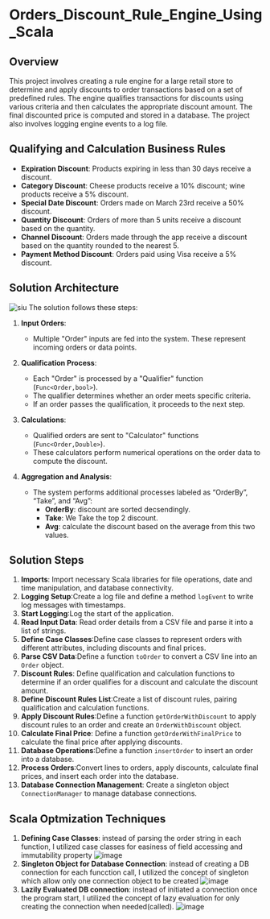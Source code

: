 # Orders_Discount_Rule_Engine_Using_Scala

## Overview

This project involves creating a rule engine for a large retail store to determine and apply discounts to order transactions based on a set of predefined rules. The engine qualifies transactions for discounts using various criteria and then calculates the appropriate discount amount. The final discounted price is computed and stored in a database. The project also involves logging engine events to a log file.

## Qualifying and Calculation Business Rules

- **Expiration Discount**: Products expiring in less than 30 days receive a discount.
- **Category Discount**: Cheese products receive a 10% discount; wine products receive a 5% discount.
- **Special Date Discount**: Orders made on March 23rd receive a 50% discount.
- **Quantity Discount**: Orders of more than 5 units receive a discount based on the quantity.
- **Channel Discount**: Orders made through the app receive a discount based on the quantity rounded to the nearest 5.
- **Payment Method Discount**: Orders paid using Visa receive a 5% discount.

## Solution Architecture

![siu](https://github.com/AliMagdy100/Orders_Discount_Rule_Engine_Using_Scala/assets/87953057/3e5e7991-0e25-4eb6-86a0-b4e61ef8d7b7)
The solution follows these steps:
1. **Input Orders**:
   - Multiple "Order" inputs are fed into the system. These represent incoming orders or data points.

2. **Qualification Process**:
   - Each "Order" is processed by a "Qualifier" function (`Func<Order,bool>`).
   - The qualifier determines whether an order meets specific criteria.
   - If an order passes the qualification, it proceeds to the next step.

3. **Calculations**:
   - Qualified orders are sent to "Calculator" functions (`Func<Order,Double>`).
   - These calculators perform numerical operations on the order data to compute the discount.

4. **Aggregation and Analysis**:
   - The system performs additional processes labeled as “OrderBy”, “Take”, and “Avg”:
     - **OrderBy**: discount are sorted decsendingly.
     - **Take**: We Take the top 2 discount.
     - **Avg**: calculate the discount based on the average from this two values.
    
## Solution Steps
    
1. **Imports**: Import necessary Scala libraries for file operations, date and time manipulation, and database connectivity.
2. **Logging Setup**:Create a log file and define a method `logEvent` to write log messages with timestamps.
3. **Start Logging**:Log the start of the application.
4. **Read Input Data**: Read order details from a CSV file and parse it into a list of strings.
5. **Define Case Classes**:Define case classes to represent orders with different attributes, including discounts and final prices.
6. **Parse CSV Data**:Define a function `toOrder` to convert a CSV line into an `Order` object.
7. **Discount Rules**: Define qualification and calculation functions to determine if an order qualifies for a discount and calculate the discount amount.
8. **Define Discount Rules List**:Create a list of discount rules, pairing qualification and calculation functions.
9. **Apply Discount Rules**:Define a function `getOrderWithDiscount` to apply discount rules to an order and create an `OrderWithDiscount` object.
10. **Calculate Final Price**: Define a function `getOrderWithFinalPrice` to calculate the final price after applying discounts.
11. **Database Operations**:Define a function `insertOrder` to insert an order into a database.
12. **Process Orders**:Convert lines to orders, apply discounts, calculate final prices, and insert each order into the database.
13. **Database Connection Management**: Create a singleton object `ConnectionManager` to manage database connections.

## Scala Optmization Techniques
1. **Defining Case Classes**:
instead of parsing the order string in each function, I utilized case classes for easiness of field accessing and immutability property
![image](https://github.com/AliMagdy100/Orders_Discount_Rule_Engine_Using_Scala/assets/87953057/8210ecb6-e813-48c7-b361-0e0f6dbb44ed)
2. **Singleton Object for Database Connection**:
instead of creating a DB connection for each funcction call, I utilized the concept of singleton which allow only one connection object to be created
![image](https://github.com/AliMagdy100/Orders_Discount_Rule_Engine_Using_Scala/assets/87953057/67ad85fe-a033-4085-b192-439290ad5c30)
3. **Lazily Evaluated DB connection**:
instead of initiated a connection once the program start, I utilized the concept of lazy evaluation for only creating the connection when needed(called).
![image](https://github.com/AliMagdy100/Orders_Discount_Rule_Engine_Using_Scala/assets/87953057/54bb41e6-78e3-4960-b3e4-68724550a2dc)




